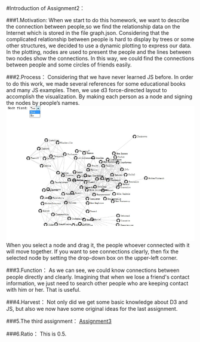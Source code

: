 ﻿#Introduction of Assignment2：

###1.Motivation:
	When we start to do this homework, we want to describe the connection between people,so we find the relationship data on the Internet which is stored in the file graph.json. 
Considering that the complicated relationship between people is hard to display by trees or some other structures, we decided to use a dynamic plotting to express our data. In the plotting, nodes are used to present the people and the lines between two nodes show the connections. In this way, we could find the connections between people and some circles of friends easily.	

###2.Process：
	Considering that we have never learned JS before. In order to do this work, we made several references for some educational books and many JS examples. Then, we use d3 force-directed layout to accomplish the visualization. By making each person as a node and signing the nodes by people’s names.
![Picture](/liyaozong_zhangzhuang_A2/1.jpg)
	When you select a node and drag it, the people whoever connected with it will move together. If you want to see connections clearly, then fix the selected node by setting the drop-down box on the upper-left corner.

###3.Function：
	As we can see, we could know connections between people directly and clearly. Imagining that when we lose a friend's contact information, we just need to search other people who are keeping contact with him or her. That is useful.

###4.Harvest：
	Not only did we get some basic knowledge about D3 and JS, but also we now have some original ideas for the last assignment.

###5.The third assignment：
[Assignment3](https://github.com/vis2014/Assignment3/liyaozong_zhangzhuang_A3)

###6.Ratio：
	This is 0.5.
